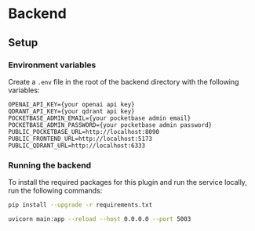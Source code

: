# Backend

## Setup

### Environment variables

Create a `.env` file in the root of the backend directory with the following variables:

```
OPENAI_API_KEY={your openai api key}
QDRANT_API_KEY={your qdrant api key}
POCKETBASE_ADMIN_EMAIL={your pocketbase admin email}
POCKETBASE_ADMIN_PASSWORD={your pocketbase admin password}
PUBLIC_POCKETBASE_URL=http://localhost:8090
PUBLIC_FRONTEND_URL=http://localhost:5173
PUBLIC_QDRANT_URL=http://localhost:6333
```

### Running the backend

To install the required packages for this plugin and run the service locally, run the following commands:

```bash
pip install --upgrade -r requirements.txt

uvicorn main:app --reload --host 0.0.0.0 --port 5003
```

